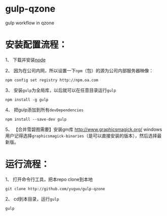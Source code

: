 gulp-qzone
==========

gulp workflow in qzone

安装配置流程：
====

1、 下载并安装[node](http://nodejs.org/) 

2、 因为在公司内网，所以设置一下`npm`（包）的源为公司内部服务器映像：
```
npm config set registry http://npm.oa.com
```
3、 安装`gulp`为全局库，以后就可以在任意目录运行`gulp`
```
npm install -g gulp
```
4、 把gulp添加到所有`devDependencies`
```
npm install --save-dev gulp
```
5、 【合并雪碧图需要】安装gm库 http://www.graphicsmagick.org/
windows用户记得选择`graphicsmagick-binaries`（是可以直接安装的版本），然后选择最新版。

运行流程：
====

1、 打开命令行工具，把本repo clone到本地
```
git clone http://github.com/yuguo/gulp-qzone
```
2、 cd到本目录，运行`gulp`
```
gulp
```

